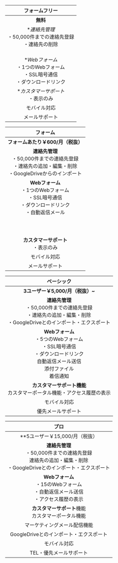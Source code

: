 フォームフリー|
:--------:|
**無料**|
**連絡先管理*<br>・50,000件までの連絡先登録<br>・連絡先の削除<br>　|
**Webフォーム*<br>・1つのWebフォーム<br>・SSL暗号通信<br>・ダウンロードリンク|
**カスタマーサポート*<br>・表示のみ|
モバイル対応|
メールサポート|


フォーム|
:--------:|
**フォームあたり￥600/月（税抜）**|
**連絡先管理**<br>・50,000件までの連絡先登録<br>・連絡先の追加・編集・削除<br>・GoogleDriveからのインポート|
**Webフォーム**<br>・1つのWebフォーム<br>・SSL暗号通信<br>・ダウンロードリンク<br>・自動返信メール<br>　<br>　<br>　|
**カスタマーサポート**<br>・表示のみ|
モバイル対応|
メールサポート|

ベーシック|
:--------:|
**3ユーザー￥5,000/月（税抜）~**|
**連絡先管理**<br>・50,000件までの連絡先登録<br>・連絡先の追加・編集・削除<br>・GoogleDriveとのインポート・エクスポート|
**Webフォーム**<br>・5つのWebフォーム<br>・SSL暗号通信<br>・ダウンロードリンク<br>自動返信メール送信<br>添付ファイル<br>着信通知|
**カスタマーサポート機能**<br>カスタマーポータル機能・アクセス履歴の表示|
モバイル対応|
優先メールサポート|

プロ|
:--------:|
**5ユーザー￥15,000/月（税抜）|
**連絡先管理**<br>・50,000件までの連絡先登録<br>連絡先の追加・編集・削除<br>・GoogleDriveとのインポート・エクスポート|
**Webフォーム**<br>・15のWebフォーム<br>・自動返信メール送信<br>・アクセス履歴の表示|
**カスタマーサポート**機能<br>カスタマーポータル機能|
マーケティングメール配信機能|
GoogleDriveとのインポート・エクスポート|
モバイル対応|
TEL・優先メールサポート|
